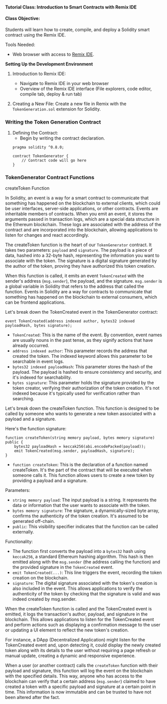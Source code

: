 #### Tutorial Class: Introduction to Smart Contracts with Remix IDE

#### Class Objective:
Students will learn how to create, compile, and deploy a Solidity smart contract using the Remix IDE. 

Tools Needed:
- Web browser with access to [Remix IDE](https://remix.ethereum.org/).

**Setting Up the Development Environment**

1. Introduction to Remix IDE:
   - Navigate to Remix IDE in your web browser
   - Overview of the Remix IDE interface (File explorers, code editor, compile tab, deploy & run tab)

2. Creating a New File: Create a new file in Remix with the `TokenGeneration.sol` extension for Solidity.

### Writing the Token Generation Contract
1. Defining the Contract:
   - Begin by writing the contract declaration.
   ```solidity
   pragma solidity ^0.8.0;

   contract TokenGenerator {
       // Contract code will go here
   }
   ```
### TokenGenerator Contract Functions
createToken Function

In Solidity, an event is a way for a smart contract to communicate that something has happened on the blockchain to external clients, which could be user interfaces, server-side applications, or other contracts. Events are inheritable members of contracts. When you emit an event, it stores the arguments passed in transaction logs, which are a special data structure in the Ethereum blockchain. These logs are associated with the address of the contract and are incorporated into the blockchain, allowing applications to listen for changes and react accordingly.

The createToken function is the heart of our `TokenGenerator` contract. It takes two parameters: `payload` and `signature`. The payload is a piece of data, hashed into a 32-byte hash, representing the information you want to associate with the token. The signature is a digital signature generated by the author of the token, proving they have authorized this token creation.

When this function is called, it emits an event `TokenCreated` with the sender's address (`msg.sender`), the payload, and the signature. `msg.sender` is a global variable in Solidity that refers to the address that called the function. Events in Solidity are a way for contracts to communicate that something has happened on the blockchain to external consumers, which can be frontend applications.

Let's break down the TokenCreated event in the TokenGenerator contract:

```solidity
event TokenCreated(address indexed author, bytes32 indexed payloadHash, bytes signature);
```

- `TokenCreated`: This is the name of the event. By convention, event names are usually nouns in the past tense, as they signify actions that have already occurred.
- `address indexed author`: This parameter records the address that created the token. The indexed keyword allows this parameter to be searchable in event logs.
- `bytes32 indexed payloadHash`: This parameter stores the hash of the payload. The payload is hashed to ensure consistency and security, and it's indexed for searchability.
- `bytes signature`: This parameter holds the signature provided by the token creator, verifying their authorization of the token creation. It's not indexed because it's typically used for verification rather than searching.

Let's break down the createToken function. This function is designed to be called by someone who wants to generate a new token associated with a payload and a signature.

Here's the function signature:

```solidity
function createToken(string memory payload, bytes memory signature) public {
    bytes32 payloadHash = keccak256(abi.encodePacked(payload));
    emit TokenCreated(msg.sender, payloadHash, signature);
}
```

- `function createToken`: This is the declaration of a function named createToken. It's the part of the contract that will be executed when someone calls it. This function allows users to create a new token by providing a payload and a signature.

Parameters:
- `string memory payload`: The input payload is a string. It represents the data or information that the user wants to associate with the token.
- `bytes memory signature`: The signature, a dynamically-sized byte array, confirms the authenticity of the token creation. It's assumed to be generated off-chain.
- `public`: This visibility specifier indicates that the function can be called externally.

Functionality:
- The function first converts the payload into a `bytes32` hash using `keccak256`, a standard Ethereum hashing algorithm. This hash is then emitted along with the `msg.sender` (the address calling the function) and the provided signature in the `TokenCreated` event.
- `emit TokenCreated(...)`: This line triggers the event, recording the token creation on the blockchain.
- `signature`: The digital signature associated with the token's creation is also included in the event. This allows applications to verify the authenticity of the token by checking that the signature is valid and was indeed created by msg.sender.


When the createToken function is called and the TokenCreated event is emitted, it logs the transaction's author, payload, and signature in the blockchain. This allows applications to listen for the TokenCreated event and perform actions such as displaying a confirmation message to the user or updating a UI element to reflect the new token's creation.

For instance, a DApp (Decentralized Application) might listen for the TokenCreated event and, upon detecting it, could display the newly created token along with its details to the user without requiring a page refresh or manual update, creating a dynamic and responsive experience.
   
When a user (or another contract) calls the `createToken` function with their payload and signature, this function will log the event on the blockchain with the specified details. This way, anyone who has access to the blockchain can verify that a certain address (`msg.sender`) claimed to have created a token with a specific payload and signature at a certain point in time. This information is now immutable and can be trusted to have not been altered after the fact.
